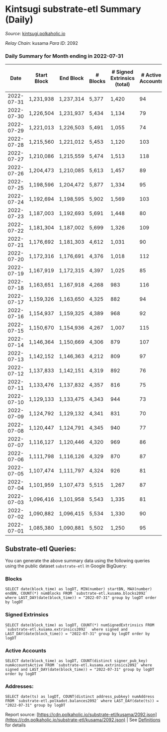 # Kintsugi substrate-etl Summary (Daily)

_Source_: [kintsugi.polkaholic.io](https://kintsugi.polkaholic.io)

*Relay Chain*: kusama
*Para ID*: 2092



### Daily Summary for Month ending in 2022-07-31


| Date | Start Block | End Block | # Blocks | # Signed Extrinsics (total) | # Active Accounts | # Passive | # New | # Addresses with Balances | # Events | # Transfers | # XCM Transfers In | # XCM Transfers Out |
| ---- | ----------- | --------- | -------- | --------------------------- | ----------------- | --------- | ----- | ------------------------- | -------- | ----------- | ------------------ | ------------------- |
| 2022-07-31 | 1,231,938 | 1,237,314 | 5,377  | 1,420 | 94 |  |  | 8,491 | 48,237 | 5,486 ($38,156.20) | 4 ($85.24) | 12 ($892.11) |
| 2022-07-30 | 1,226,504 | 1,231,937 | 5,434  | 1,134 | 79 |  |  | 8,477 | 47,627 | 5,505 ($27,308.46) | 4 ($357.71) | 11 ($6,656.30) |
| 2022-07-29 | 1,221,013 | 1,226,503 | 5,491  | 1,055 | 74 |  |  | 8,475 | 48,081 | 5,586 ($26,561.38) | 16 ($10,482.22) | 17 ($15,412.91) |
| 2022-07-28 | 1,215,560 | 1,221,012 | 5,453  | 1,120 | 103 |  |  | 8,473 | 47,748 | 5,572 ($26,362.53) | 21 ($12,923.63) | 28 ($4,257.03) |
| 2022-07-27 | 1,210,086 | 1,215,559 | 5,474  | 1,513 | 118 |  |  | 8,464 | 49,347 | 5,602 ($226,736.78) | 9 ($3,990.76) | 18 ($5,791.75) |
| 2022-07-26 | 1,204,473 | 1,210,085 | 5,613  | 1,457 | 89 |  |  | 8,458 | 50,288 | 5,711 ($62,694.95) | 14 ($14,108.46) | 14 ($22,669.33) |
| 2022-07-25 | 1,198,596 | 1,204,472 | 5,877  | 1,334 | 95 |  |  | 8,454 | 51,925 | 5,980 ($49,068.30) | 14 ($9,621.98) | 26 ($26,724.20) |
| 2022-07-24 | 1,192,694 | 1,198,595 | 5,902  | 1,569 | 103 |  |  | 8,450 | 53,022 | 6,037 ($30,224.91) | 17 ($15,860.16) | 14 ($5,081.77) |
| 2022-07-23 | 1,187,003 | 1,192,693 | 5,691  | 1,448 | 80 |  |  | 8,435 | 50,734 | 5,764 ($17,533.40) | 4 ($175.95) | 10 ($2,961.76) |
| 2022-07-22 | 1,181,304 | 1,187,002 | 5,699  | 1,326 | 109 |  |  | 8,431 | 50,541 | 5,815 ($627,216.95) | 21 ($7,960.43) | 18 ($4,929.63) |
| 2022-07-21 | 1,176,692 | 1,181,303 | 4,612  | 1,031 | 90 |  |  | 8,425 | 41,010 | 4,743 ($47,392.05) | 20 ($6,306.84) | 20 ($3,055.77) |
| 2022-07-20 | 1,172,316 | 1,176,691 | 4,376  | 1,018 | 112 |  |  | 8,414 | 39,254 | 4,524 ($228,378.40) | 27 ($59,928.32) | 31 ($76,848.07) |
| 2022-07-19 | 1,167,919 | 1,172,315 | 4,397  | 1,025 | 85 |  |  | 8,405 | 39,247 | 4,497 ($34,418.72) | 29 ($543,250.60) | 18 ($1,104.57) |
| 2022-07-18 | 1,163,651 | 1,167,918 | 4,268  | 983 | 116 |  |  | 8,399 | 38,288 | 4,404 ($56,083.12) | 25 ($11,473.44) | 29 ($25,518.72) |
| 2022-07-17 | 1,159,326 | 1,163,650 | 4,325  | 882 | 94 |  |  | 8,390 | 38,145 | 4,418 ($154,918.05) | 10 ($4,064.75) | 12 ($2,197.74) |
| 2022-07-16 | 1,154,937 | 1,159,325 | 4,389  | 968 | 92 |  |  | 8,383 | 38,912 | 4,494 ($38,958.78) | 16 ($13,586.55) | 22 ($12,842.77) |
| 2022-07-15 | 1,150,670 | 1,154,936 | 4,267  | 1,007 | 115 |  |  | 8,374 | 38,176 | 4,448 ($464,008.42) | 21 ($151,123.50) | 50 ($177,155.28) |
| 2022-07-14 | 1,146,364 | 1,150,669 | 4,306  | 879 | 107 |  |  | 8,346 | 38,088 | 4,411 ($32,123.50) | 19 ($102,102.85) | 21 ($8,017.39) |
| 2022-07-13 | 1,142,152 | 1,146,363 | 4,212  | 809 | 97 |  |  | 8,336 | 37,035 | 4,324 ($20,303.34) | 20 ($5,118.21) | 23 ($2,445.70) |
| 2022-07-12 | 1,137,833 | 1,142,151 | 4,319  | 892 | 76 |  |  | 8,324 | 37,972 | 4,428 ($45,865.17) | 7 ($3,759.09) | 11 ($1,918.16) |
| 2022-07-11 | 1,133,476 | 1,137,832 | 4,357  | 816 | 75 |  |  | 8,319 | 37,947 | 4,425 ($19,229.87) | 6 ($539.00) | 9 ($190.77) |
| 2022-07-10 | 1,129,133 | 1,133,475 | 4,343  | 944 | 73 |  |  | 8,315 | 38,313 | 4,413 ($40,752.30) | 6 ($3,300.63) | 8 ($3,886.94) |
| 2022-07-09 | 1,124,792 | 1,129,132 | 4,341  | 831 | 70 |  |  | 8,310 | 37,910 | 4,417 ($17,536.35) | 6 ($1,522.25) | 5 ($461.12) |
| 2022-07-08 | 1,120,447 | 1,124,791 | 4,345  | 940 | 77 |  |  | 8,304 | 38,443 | 4,465 ($33,685.93) | 14 ($28,217.39) | 19 ($1,436.36) |
| 2022-07-07 | 1,116,127 | 1,120,446 | 4,320  | 969 | 86 |  |  | 8,290 | 38,281 | 4,416 ($18,921.72) | 10 ($3,708.63) | 8 ($527.34) |
| 2022-07-06 | 1,111,798 | 1,116,126 | 4,329  | 870 | 87 |  |  | 8,275 | 38,188 | 4,434 ($23,252.24) | 17 ($6,497.08) | 23 ($3,301.10) |
| 2022-07-05 | 1,107,474 | 1,111,797 | 4,324  | 926 | 81 |  |  | 8,261 | 38,245 | 4,426 ($44,284.39) | 10 ($2,526.99) | 13 ($1,137.63) |
| 2022-07-04 | 1,101,959 | 1,107,473 | 5,515  | 1,267 | 87 |  |  | 8,255 | 48,781 | 5,630 ($556,111.02) | 11 ($3,072.84) | 15 ($3,027.92) |
| 2022-07-03 | 1,096,416 | 1,101,958 | 5,543  | 1,335 | 81 |  |  | 8,243 | 49,181 | 5,637 ($25,571.38) | 12 ($4,137.68) | 15 ($3,418.41) |
| 2022-07-02 | 1,090,882 | 1,096,415 | 5,534  | 1,330 | 90 |  |  | 8,226 | 49,154 | 5,640 ($36,726.11) | 10 ($2,513.16) | 12 ($2,352.84) |
| 2022-07-01 | 1,085,380 | 1,090,881 | 5,502  | 1,250 | 95 |  |  | 8,213 | 48,674 | 5,648 ($76,646.50) | 27 ($5,195.76) | 24 ($4,483.75) |

## Substrate-etl Queries:
You can generate the above summary data using the following queries using the public dataset `substrate-etl` in Google BigQuery:


### Blocks
```
SELECT date(block_time) as logDT, MIN(number) startBN, MAX(number) endBN, COUNT(*) numBlocks FROM `substrate-etl.kusama.blocks2092`  where LAST_DAY(date(block_time)) = "2022-07-31" group by logDT order by logDT
```


### Signed Extrinsics
```
SELECT date(block_time) as logDT, COUNT(*) numSignedExtrinsics FROM `substrate-etl.kusama.extrinsics2092`  where signed and LAST_DAY(date(block_time)) = "2022-07-31" group by logDT order by logDT
```


### Active Accounts
```
SELECT date(block_time) as logDT, COUNT(distinct signer_pub_key) numAccountsActive FROM `substrate-etl.kusama.extrinsics2092` where signed and LAST_DAY(date(block_time)) = "2022-07-31" group by logDT order by logDT
```


### Addresses:
```
SELECT date(ts) as logDT, COUNT(distinct address_pubkey) numAddress FROM `substrate-etl.polkadot.balances2092` where LAST_DAY(date(ts)) = "2022-07-31" group by logDT
```



Report source: [https://cdn.polkaholic.io/substrate-etl/kusama/2092.json](https://cdn.polkaholic.io/substrate-etl/kusama/2092.json) | See [Definitions](/DEFINITIONS.md) for details
